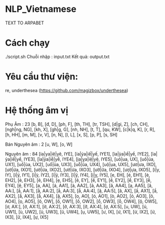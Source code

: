 # NLP_Vietnamese
TEXT TO ARPABET

# Cách chạy
./script.sh
Chuỗi nhập : input.txt
Kết quả: output.txt


# Yêu cầu thư viện:
re, underthesea (https://github.com/magizbox/underthesea)

# Hệ thống âm vị
Phụ Âm : 23
            [b, B],
            [đ, D],
            [ph, F],
            [th, TH],
            [tr, TSH],
            [d|gi, Z],
            [ch, CH],
            [ngh|ng, NG],
            [kh, X],
            [gh|g, G],
            [nh, NH],
            [t, T],
            [qu, KW],
            [c|k|q, K],
            [r, R],
            [h, HH],
            [m, M],
            [v, V],
            [n, N],
            [l, L],
            [x, S],
            [p, P],
            [s, SH]

Bán Nguyên âm : 2
            [u, W],
            [o, W]

Nguyên âm : 84
            [ia|ya|iê|yê, IYE],
            [ía|ýa|iế|yế, IYE1],
            [ìa|ỳa|iề|yề, IYE2],
            [ỉa|ỷa|iể|yể, IYE3],
            [ĩa|ỹa|iễ|yễ, IYE4],
            [ịa|ỵa|iệ|yệ, IYE5],
            [uô|ua, UX],
            [uố|úa, UX1],
            [uồ|ùa, UX2],
            [uổ|ủa, UX3],
            [uỗ|ũa, UX4],
            [uộ|ụa, UX5],
            [ươ|ưa, IXO],
            [ướ|ứa, IXO1],
            [ườ|ừa, IXO2],
            [ưở|ửa, IXO3],
            [ưỡ|ữa, IXO4],
            [ượ|ựa, IXO5],
            [i|y, IY],
            [í|ý, IY1],
            [ì|ỳ, IY2],
            [ỉ|ỷ, IY3],
            [ĩ|ỹ, IY4],
            [ị|ỵ, IY5],
            [e, EH],
            [é, EH1],
            [è, EH2],
            [ẻ, EH3],
            [ẽ, EH4],
            [ẹ, EH5],
            [ê, EY],
            [ế, EY1],
            [ề, EY2],
            [ể, EY3],
            [ễ, EY4],
            [ệ, EY5],
            [a, AA],
            [á, AA1],
            [à, AA2],
            [ả, AA3],
            [ã, AA4],
            [ạ, AA5],
            [ă, AA:],
            [ắ, AA:1],
            [ằ, AA:2],
            [ẳ, AA:3],
            [ẵ, AA:4],
            [ặ, AA:5],
            [â, AX],
            [ấ, AX1],
            [ầ, AX2],
            [ẩ, AX3],
            [ẫ, AX4],
            [ậ, AX5],
            [o, AO],
            [ó, AO1],
            [ò, AO2],
            [ỏ, AO3],
            [õ, AO4],
            [ọ, AO5],
            [ô, OW],
            [ố, OW1],
            [ồ, OW2],
            [ổ, OW3],
            [ỗ, OW4],
            [ộ, OW5],
            [ơ, AX:],
            [ớ, AX:1],
            [ờ, AX:2],
            [ở, AX:3],
            [ỡ, AX:4],
            [ợ, AX:5],
            [u, UW],
            [ú, UW1],
            [ù, UW2],
            [ủ, UW3],
            [ũ, UW4],
            [ụ, UW5],
            [ư, IX],
            [ứ, IX1],
            [ừ, IX2],
            [ử, IX3],
            [ữ, IX4],
            [ự, IX5]